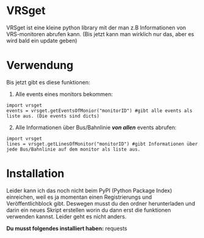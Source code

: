 # VRSget
VRSget ist eine kleine python library mit der man z.B Informationen von VRS-monitoren abrufen kann. (Bis jetzt kann man wirklich nur das, aber es wird bald ein update geben)

# Verwendung
Bis jetzt gibt es diese funktionen:

1. Alle events eines monitors bekommen:
```
import vrsget
events = vrsget.getEventsOfMonior("monitorID") #gibt alle events als liste aus. (Die events sind dicts)
```
2. Alle Informationen über Bus/Bahnlinie ***von allen*** events abrufen:
```
import vrsget
lines = vrsget.getLinesOfMonitor("monitorID") #gibt Informationen über jede Bus/Bahnlinie auf dem monitor als liste aus.
```

# Installation
Leider kann ich das noch nicht beim PyPI (Python Package Index) einreichen, weil es ja momentan einen Registrierungs und Veröffentlichblock gibt.
Deswegen musst du den ordner herunterladen und darin ein neues Skript erstellen worin du dann erst die funktionen verwenden kannst.
Leider geht es nicht anders.

**Du musst folgendes installiert haben:** requests

